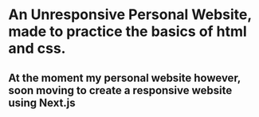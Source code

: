 # An Unresponsive Personal Website, made to practice the basics of html and css. 
## At the moment my personal website however, soon moving to create a responsive website using Next.js

